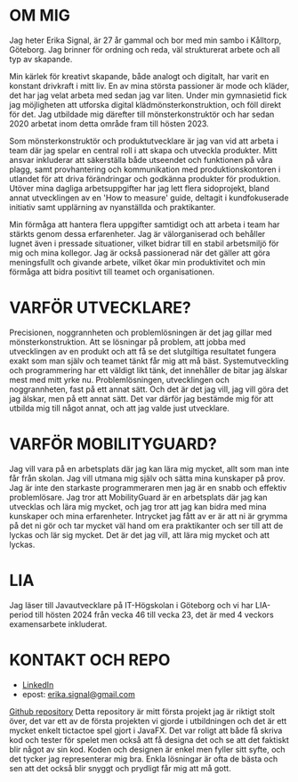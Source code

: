 # OM MIG
Jag heter Erika Signal, är 27 år gammal och bor med min sambo i Kålltorp, Göteborg. Jag brinner för ordning och reda, väl strukturerat arbete och all typ av skapande.

Min kärlek för kreativt skapande, både analogt och digitalt, har varit en konstant drivkraft i mitt liv. En av mina största passioner är mode och kläder, det har jag velat arbeta med sedan jag var liten. Under min gymnasietid fick jag möjligheten att utforska digital klädmönsterkonstruktion, och föll direkt för det. Jag utbildade mig därefter till mönsterkonstruktör och har sedan 2020 arbetat inom detta område fram till hösten 2023.

Som mönsterkonstruktör och produktutvecklare är jag van vid att arbeta i team där jag spelar en central roll i att skapa och utveckla produkter. Mitt ansvar inkluderar att säkerställa både utseendet och funktionen på våra plagg, samt provhantering och kommunikation med produktionskontoren i utlandet för att driva förändringar och godkänna produkter för produktion. Utöver mina dagliga arbetsuppgifter har jag lett flera sidoprojekt, bland annat utvecklingen av en 'How to measure' guide, deltagit i kundfokuserade initiativ samt upplärning av nyanställda och praktikanter.

Min förmåga att hantera flera uppgifter samtidigt och att arbeta i team har stärkts genom dessa erfarenheter. Jag är välorganiserad och behåller lugnet även i pressade situationer, vilket bidrar till en stabil arbetsmiljö för mig och mina kollegor. Jag är också passionerad när det gäller att göra meningsfullt och givande arbete, vilket ökar min produktivitet och min förmåga att bidra positivt till teamet och organisationen.

# VARFÖR UTVECKLARE?
Precisionen, noggrannheten och problemlösningen är det jag gillar med mönsterkonstruktion. Att se lösningar på problem, att jobba med utvecklingen av en produkt och att få se det slutgiltiga resultatet fungera exakt som man själv och teamet tänkt får mig att må bäst. Systemutveckling och programmering har ett väldigt likt tänk, det innehåller de bitar jag älskar mest med mitt yrke nu. Problemlösningen, utvecklingen och noggrannheten, fast på ett annat sätt. Och det är det jag vill, jag vill göra det jag älskar, men på ett annat sätt. Det var därför jag bestämde mig för att utbilda mig till något annat, och att jag valde just utvecklare.

# VARFÖR MOBILITYGUARD?
Jag vill vara på en arbetsplats där jag kan lära mig mycket, allt som man inte får från skolan. Jag vill utmana mig själv och sätta mina kunskaper på prov. Jag är inte den starkaste programmeraren men jag är en snabb och effektiv problemlösare. Jag tror att MobilityGuard är en arbetsplats där jag kan utvecklas och lära mig mycket, och jag tror att jag kan bidra med mina kunskaper och mina erfarenheter. Intrycket jag fått av er är att ni är grymma på det ni gör och tar mycket väl hand om era praktikanter och ser till att de lyckas och lär sig mycket. Det är det jag vill, att lära mig mycket och att lyckas.

# LIA
Jag läser till Javautvecklare på IT-Högskolan i Göteborg och vi har LIA-period till hösten 2024 från vecka 46 till vecka 23, det är med 4 veckors examensarbete inkluderat.

# KONTAKT OCH REPO
- [LinkedIn](https://www.linkedin.com/in/erika-signal-8496b6193/)
- epost: erika.signal@gmail.com


[Github repository](https://github.com/ErikaSignal/tictactoe)
Detta repository är mitt första projekt jag är riktigt stolt över, det var ett av de första projekten vi gjorde i utbildningen och det är ett mycket enkelt tictactoe spel gjort i JavaFX. Det var roligt att både få skriva kod och tester för spelet men också att få designa det och se att det faktiskt blir något av sin kod. Koden och designen är enkel men fyller sitt syfte, och det tycker jag representerar mig bra. Enkla lösningar är ofta de bästa och sen att det också blir snyggt och prydligt får mig att må gott.